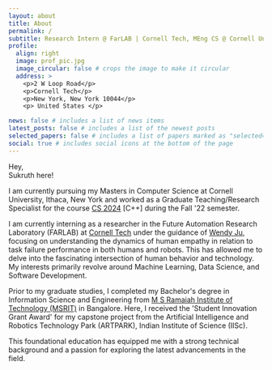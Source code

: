 ```yaml
---
layout: about
title: About
permalink: /
subtitle: Research Intern @ FarLAB | Cornell Tech, MEng CS @ Cornell University
profile:
  align: right
  image: prof_pic.jpg
  image_circular: false # crops the image to make it circular
  address: >
    <p>2 W Loop Road</p>
    <p>Cornell Tech</p>
    <p>New York, New York 10044</p>
    <p> United States </p>

news: false # includes a list of news items
latest_posts: false # includes a list of the newest posts
selected_papers: false # includes a list of papers marked as "selected={true}"
social: true # includes social icons at the bottom of the page
---
```


Hey,  
Sukruth here!

I am currently pursuing my Masters in Computer Science at Cornell University, Ithaca, New York and worked as a Graduate Teaching/Research Specialist for the course [CS 2024](https://courses.cs.cornell.edu/cs2024/2022fa/) \[C++\] during the Fall '22 semester.

I am currently interning as a researcher in the Future Automation Research Laboratory (FARLAB) at [Cornell Tech](https://tech.cornell.edu/) under the guidance of [Wendy Ju](https://tech.cornell.edu/people/wendy-ju/), focusing on understanding the dynamics of human empathy in relation to task failure performance in both humans and robots. This has allowed me to delve into the fascinating intersection of human behavior and technology. My interests primarily revolve around Machine Learning, Data Science, and Software Development.

Prior to my graduate studies, I completed my Bachelor's degree in Information Science and Engineering from [M S Ramaiah Institute of Technology (MSRIT)](https://www.msrit.edu/) in Bangalore.
Here, I received the \'Student Innovation Grant Award\' for my capstone project from the Artificial Intelligence and Robotics Technology Park (ARTPARK), Indian Institute of Science (IISc).

This foundational education has equipped me with a strong technical background and a passion for exploring the latest advancements in the field.

<!-- Grants Awarded: 'Student Innovation Grant Program' in Artificial Intelligence, Robotics and Autonomous Systems, during the 2021 call from Artificial Intelligence and Robotics Technology Park (ARTPARK) hosted by Indian Institute of Science (IISc) (a joint-initiative of IISc, Alfoundry, Department of Science and Technology (DST) and Government of Karnataka) -->

<!--
Write your biography here. Tell the world about yourself. Link to your favorite [subreddit](http://reddit.com). You can put a picture in, too. The code is already in, just name your picture `prof_pic.jpg` and put it in the `img/` folder.

Put your address / P.O. box / other info right below your picture. You can also disable any of these elements by editing `profile` property of the YAML header of your `_pages/about.md`. Edit `_bibliography/papers.bib` and Jekyll will render your [publications page](/al-folio/publications/) automatically.

Link to your social media connections, too. This theme is set up to use [Font Awesome icons](http://fortawesome.github.io/Font-Awesome/) and [Academicons](https://jpswalsh.github.io/academicons/), like the ones below. Add your Facebook, Twitter, LinkedIn, Google Scholar, or just disable all of them. -->
